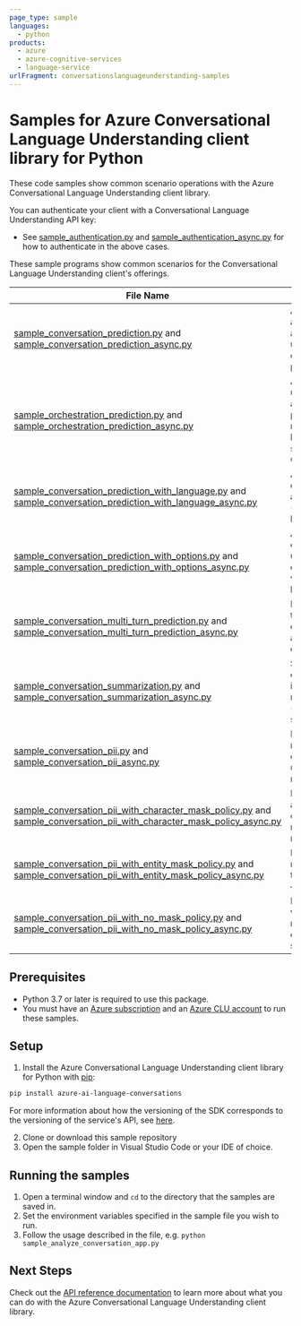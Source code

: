 ```yaml
---
page_type: sample
languages:
  - python
products:
  - azure
  - azure-cognitive-services
  - language-service
urlFragment: conversationslanguageunderstanding-samples
---
```


# Samples for Azure Conversational Language Understanding client library for Python

These code samples show common scenario operations with the Azure Conversational Language Understanding client library.

You can authenticate your client with a Conversational Language Understanding API key:

- See [sample_authentication.py][sample_authentication] and [sample_authentication_async.py][sample_authentication_async] for how to authenticate in the above cases.

These sample programs show common scenarios for the Conversational Language Understanding client's offerings.

| **File Name** | **Description** |
|-|-|
| [sample_conversation_prediction.py][sample_conversation_prediction] and [sample_conversation_prediction_async.py][sample_conversation_prediction_async] | Analyze intents and entities in an utterance using a conversation project. |
| [sample_orchestration_prediction.py][sample_orchestration_prediction] and [sample_orchestration_prediction_async.py][sample_orchestration_prediction_async] | Analyze an utterance with an orchestration project that routes to the best skill; this sample uses a Qna project. |
| [sample_conversation_prediction_with_language.py][sample_conversation_prediction_with_language] and [sample_conversation_prediction_with_language_async.py][sample_conversation_prediction_with_language_async] | Analyze a conversation in a specified (non-default) language/locale. |
| [sample_conversation_prediction_with_options.py][sample_conversation_prediction_with_options] and [sample_conversation_prediction_with_options_async.py][sample_conversation_prediction_with_options_async] | Analyze a conversation using extra options (e.g., verbosity, logging). |
| [sample_conversation_multi_turn_prediction.py][sample_conversation_multi_turn_prediction] and [sample_conversation_multi_turn_prediction_async.py][sample_conversation_multi_turn_prediction_async] | Perform multi-turn analysis over a back-and-forth conversation. |
| [sample_conversation_summarization.py][sample_conversation_summarization] and [sample_conversation_summarization_async.py][sample_conversation_summarization_async] | Summarize a conversation into issues and resolutions (e.g., tech support). |
| [sample_conversation_pii.py][sample_conversation_pii] and [sample_conversation_pii_async.py][sample_conversation_pii_async] | Detect and redact PII in a conversation using default masking. |
| [sample_conversation_pii_with_character_mask_policy.py][sample_conversation_pii_with_character_mask_policy] and [sample_conversation_pii_with_character_mask_policy_async.py][sample_conversation_pii_with_character_mask_policy_async] | Detect PII and apply character-masking (e.g., replace with `*`). |
| [sample_conversation_pii_with_entity_mask_policy.py][sample_conversation_pii_with_entity_mask_policy] and [sample_conversation_pii_with_entity_mask_policy_async.py][sample_conversation_pii_with_entity_mask_policy_async] | Detect PII and mask by entity type (e.g., `<PHONE_NUMBER>`). |
| [sample_conversation_pii_with_no_mask_policy.py][sample_conversation_pii_with_no_mask_policy] and [sample_conversation_pii_with_no_mask_policy_async.py][sample_conversation_pii_with_no_mask_policy_async] | Detect PII without masking; return entities and spans only. |

## Prerequisites

- Python 3.7 or later is required to use this package.
- You must have an [Azure subscription][azure_subscription] and an
  [Azure CLU account][azure_clu_account] to run these samples.

## Setup

1. Install the Azure Conversational Language Understanding client library for Python with [pip][pip]:

```bash
pip install azure-ai-language-conversations
```

For more information about how the versioning of the SDK corresponds to the versioning of the service's API, see [here][versioning_story_readme].

2. Clone or download this sample repository
3. Open the sample folder in Visual Studio Code or your IDE of choice.

## Running the samples

1. Open a terminal window and `cd` to the directory that the samples are saved in.
2. Set the environment variables specified in the sample file you wish to run.
3. Follow the usage described in the file, e.g. `python sample_analyze_conversation_app.py`



## Next Steps

Check out the [API reference documentation][api_reference_documentation] to learn more about
what you can do with the Azure Conversational Language Understanding client library.

[azure_subscription]: https://azure.microsoft.com/free/
[azure_clu_account]: https://language.azure.com/clu/projects
[pip]: https://pypi.org/project/pip/

[sample_authentication]: https://github.com/Azure/azure-sdk-for-python/tree/main/sdk/cognitivelanguage/azure-ai-language-conversations/samples/sample_authentication.py
[sample_authentication_async]: https://github.com/Azure/azure-sdk-for-python/tree/main/sdk/cognitivelanguage/azure-ai-language-conversations/samples/async/sample_authentication_async.py

[sample_conversation_prediction]: https://github.com/Azure/azure-sdk-for-python/tree/main/sdk/cognitivelanguage/azure-ai-language-conversations/samples/sample_conversation_prediction.py
[sample_conversation_prediction_async]: https://github.com/Azure/azure-sdk-for-python/tree/main/sdk/cognitivelanguage/azure-ai-language-conversations/samples/async/sample_conversation_prediction_async.py

[sample_orchestration_prediction]: https://github.com/Azure/azure-sdk-for-python/tree/main/sdk/cognitivelanguage/azure-ai-language-conversations/samples/sample_orchestration_prediction.py
[sample_orchestration_prediction_async]: https://github.com/Azure/azure-sdk-for-python/tree/main/sdk/cognitivelanguage/azure-ai-language-conversations/samples/async/sample_orchestration_prediction_async.py

[sample_conversation_prediction_with_language]: https://github.com/Azure/azure-sdk-for-python/tree/main/sdk/cognitivelanguage/azure-ai-language-conversations/samples/sample_conversation_prediction_with_language.py
[sample_conversation_prediction_with_language_async]: https://github.com/Azure/azure-sdk-for-python/tree/main/sdk/cognitivelanguage/azure-ai-language-conversations/samples/async/sample_conversation_prediction_with_language_async.py

[sample_conversation_prediction_with_options]: https://github.com/Azure/azure-sdk-for-python/tree/main/sdk/cognitivelanguage/azure-ai-language-conversations/samples/sample_conversation_prediction_with_options.py
[sample_conversation_prediction_with_options_async]: https://github.com/Azure/azure-sdk-for-python/tree/main/sdk/cognitivelanguage/azure-ai-language-conversations/samples/async/sample_conversation_prediction_with_options_async.py

[sample_conversation_multi_turn_prediction]: https://github.com/Azure/azure-sdk-for-python/tree/main/sdk/cognitivelanguage/azure-ai-language-conversations/samples/sample_conversation_multi_turn_prediction.py
[sample_conversation_multi_turn_prediction_async]: https://github.com/Azure/azure-sdk-for-python/tree/main/sdk/cognitivelanguage/azure-ai-language-conversations/samples/async/sample_conversation_multi_turn_prediction_async.py

[sample_conversation_summarization]: https://github.com/Azure/azure-sdk-for-python/tree/main/sdk/cognitivelanguage/azure-ai-language-conversations/samples/sample_conversation_summarization.py
[sample_conversation_summarization_async]: https://github.com/Azure/azure-sdk-for-python/tree/main/sdk/cognitivelanguage/azure-ai-language-conversations/samples/async/sample_conversation_summarization_async.py

[sample_conversation_pii]: https://github.com/Azure/azure-sdk-for-python/tree/main/sdk/cognitivelanguage/azure-ai-language-conversations/samples/sample_conversation_pii.py
[sample_conversation_pii_async]: https://github.com/Azure/azure-sdk-for-python/tree/main/sdk/cognitivelanguage/azure-ai-language-conversations/samples/async/sample_conversation_pii_async.py

[sample_conversation_pii_with_character_mask_policy]: https://github.com/Azure/azure-sdk-for-python/tree/main/sdk/cognitivelanguage/azure-ai-language-conversations/samples/sample_conversation_pii_with_character_mask_policy.py
[sample_conversation_pii_with_character_mask_policy_async]: https://github.com/Azure/azure-sdk-for-python/tree/main/sdk/cognitivelanguage/azure-ai-language-conversations/samples/async/sample_conversation_pii_with_character_mask_policy_async.py

[sample_conversation_pii_with_entity_mask_policy]: https://github.com/Azure/azure-sdk-for-python/tree/main/sdk/cognitivelanguage/azure-ai-language-conversations/samples/sample_conversation_pii_with_entity_mask_policy.py
[sample_conversation_pii_with_entity_mask_policy_async]: https://github.com/Azure/azure-sdk-for-python/tree/main/sdk/cognitivelanguage/azure-ai-language-conversations/samples/async/sample_conversation_pii_with_entity_mask_policy_async.py

[sample_conversation_pii_with_no_mask_policy]: https://github.com/Azure/azure-sdk-for-python/tree/main/sdk/cognitivelanguage/azure-ai-language-conversations/samples/sample_conversation_pii_with_no_mask_policy.py
[sample_conversation_pii_with_no_mask_policy_async]: https://github.com/Azure/azure-sdk-for-python/tree/main/sdk/cognitivelanguage/azure-ai-language-conversations/samples/async/sample_conversation_pii_with_no_mask_policy_async.py

[api_reference_documentation]: https://azuresdkdocs.z19.web.core.windows.net/python/azure-ai-language-conversations/latest/azure.ai.language.conversations.html
[versioning_story_readme]: https://github.com/Azure/azure-sdk-for-python/tree/main/sdk/cognitivelanguage/azure-ai-language-conversations#install-the-package
